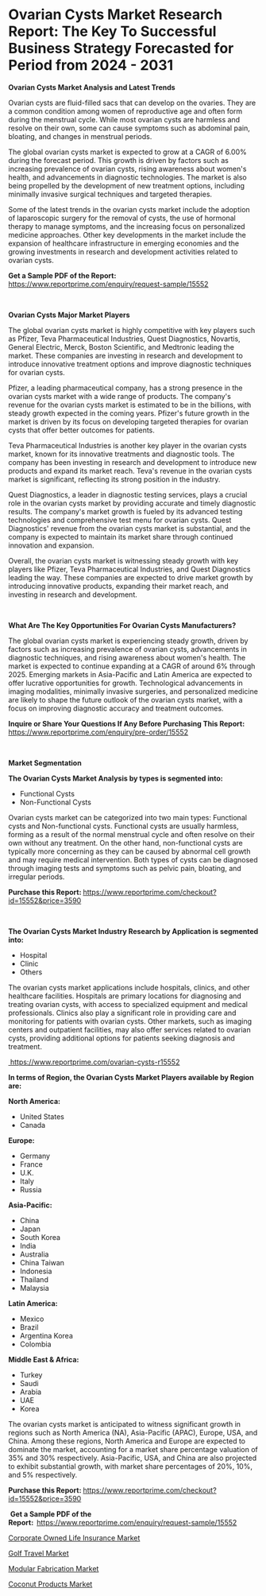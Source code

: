 <p><h1>Ovarian Cysts Market Research Report: The Key To Successful Business Strategy Forecasted for Period from 2024 - 2031</h1></p><p><strong>Ovarian Cysts Market Analysis and Latest Trends</strong></p>
<p><p>Ovarian cysts are fluid-filled sacs that can develop on the ovaries. They are a common condition among women of reproductive age and often form during the menstrual cycle. While most ovarian cysts are harmless and resolve on their own, some can cause symptoms such as abdominal pain, bloating, and changes in menstrual periods.</p><p>The global ovarian cysts market is expected to grow at a CAGR of 6.00% during the forecast period. This growth is driven by factors such as increasing prevalence of ovarian cysts, rising awareness about women's health, and advancements in diagnostic technologies. The market is also being propelled by the development of new treatment options, including minimally invasive surgical techniques and targeted therapies.</p><p>Some of the latest trends in the ovarian cysts market include the adoption of laparoscopic surgery for the removal of cysts, the use of hormonal therapy to manage symptoms, and the increasing focus on personalized medicine approaches. Other key developments in the market include the expansion of healthcare infrastructure in emerging economies and the growing investments in research and development activities related to ovarian cysts.</p></p>
<p><strong>Get a Sample PDF of the Report:&nbsp;</strong> <a href="https://www.reportprime.com/enquiry/request-sample/15552">https://www.reportprime.com/enquiry/request-sample/15552</a></p>
<p>&nbsp;</p>
<p><strong>Ovarian Cysts Major Market Players</strong></p>
<p><p>The global ovarian cysts market is highly competitive with key players such as Pfizer, Teva Pharmaceutical Industries, Quest Diagnostics, Novartis, General Electric, Merck, Boston Scientific, and Medtronic leading the market. These companies are investing in research and development to introduce innovative treatment options and improve diagnostic techniques for ovarian cysts.</p><p>Pfizer, a leading pharmaceutical company, has a strong presence in the ovarian cysts market with a wide range of products. The company's revenue for the ovarian cysts market is estimated to be in the billions, with steady growth expected in the coming years. Pfizer's future growth in the market is driven by its focus on developing targeted therapies for ovarian cysts that offer better outcomes for patients.</p><p>Teva Pharmaceutical Industries is another key player in the ovarian cysts market, known for its innovative treatments and diagnostic tools. The company has been investing in research and development to introduce new products and expand its market reach. Teva's revenue in the ovarian cysts market is significant, reflecting its strong position in the industry.</p><p>Quest Diagnostics, a leader in diagnostic testing services, plays a crucial role in the ovarian cysts market by providing accurate and timely diagnostic results. The company's market growth is fueled by its advanced testing technologies and comprehensive test menu for ovarian cysts. Quest Diagnostics' revenue from the ovarian cysts market is substantial, and the company is expected to maintain its market share through continued innovation and expansion.</p><p>Overall, the ovarian cysts market is witnessing steady growth with key players like Pfizer, Teva Pharmaceutical Industries, and Quest Diagnostics leading the way. These companies are expected to drive market growth by introducing innovative products, expanding their market reach, and investing in research and development.</p></p>
<p>&nbsp;</p>
<p><strong>What Are The Key Opportunities For Ovarian Cysts Manufacturers?</strong></p>
<p><p>The global ovarian cysts market is experiencing steady growth, driven by factors such as increasing prevalence of ovarian cysts, advancements in diagnostic techniques, and rising awareness about women's health. The market is expected to continue expanding at a CAGR of around 6% through 2025. Emerging markets in Asia-Pacific and Latin America are expected to offer lucrative opportunities for growth. Technological advancements in imaging modalities, minimally invasive surgeries, and personalized medicine are likely to shape the future outlook of the ovarian cysts market, with a focus on improving diagnostic accuracy and treatment outcomes.</p></p>
<p><strong>Inquire or Share Your Questions If Any Before Purchasing This Report:</strong> <a href="https://www.reportprime.com/enquiry/pre-order/15552">https://www.reportprime.com/enquiry/pre-order/15552</a></p>
<p>&nbsp;</p>
<p><strong>Market Segmentation</strong></p>
<p><strong>The Ovarian Cysts Market Analysis by types is segmented into:</strong></p>
<p><ul><li>Functional Cysts</li><li>Non-Functional Cysts</li></ul></p>
<p><p>Ovarian cysts market can be categorized into two main types: Functional cysts and Non-functional cysts. Functional cysts are usually harmless, forming as a result of the normal menstrual cycle and often resolve on their own without any treatment. On the other hand, non-functional cysts are typically more concerning as they can be caused by abnormal cell growth and may require medical intervention. Both types of cysts can be diagnosed through imaging tests and symptoms such as pelvic pain, bloating, and irregular periods.</p></p>
<p><strong>Purchase this Report:&nbsp;</strong><a href="https://www.reportprime.com/checkout?id=15552&price=3590">https://www.reportprime.com/checkout?id=15552&price=3590</a></p>
<p>&nbsp;</p>
<p><strong>The Ovarian Cysts Market Industry Research by Application is segmented into:</strong></p>
<p><ul><li>Hospital</li><li>Clinic</li><li>Others</li></ul></p>
<p><p>The ovarian cysts market applications include hospitals, clinics, and other healthcare facilities. Hospitals are primary locations for diagnosing and treating ovarian cysts, with access to specialized equipment and medical professionals. Clinics also play a significant role in providing care and monitoring for patients with ovarian cysts. Other markets, such as imaging centers and outpatient facilities, may also offer services related to ovarian cysts, providing additional options for patients seeking diagnosis and treatment.</p></p>
<p><a href="https://www.reportprime.com/ovarian-cysts-r15552">&nbsp;https://www.reportprime.com/ovarian-cysts-r15552</a></p>
<p><strong>In terms of Region, the Ovarian Cysts Market Players available by Region are:</strong></p>
<p>
    <p> <strong> North America: </strong>
        <ul>
            <li>United States</li>
            <li>Canada</li>
        </ul>
        </p> 
    <p> <strong> Europe: </strong>
        <ul>
            <li>Germany</li>
            <li>France</li>
            <li>U.K.</li>
            <li>Italy</li>
            <li>Russia</li>
        </ul>
        </p> 
    <p> <strong> Asia-Pacific: </strong>
        <ul>
            <li>China</li>
            <li>Japan</li>
            <li>South Korea</li>
            <li>India</li>
            <li>Australia</li>
            <li>China Taiwan</li>
            <li>Indonesia</li>
            <li>Thailand</li>
            <li>Malaysia</li>
        </ul>
        </p> 
    <p> <strong> Latin America: </strong>
        <ul>
            <li>Mexico</li>
            <li>Brazil</li>
            <li>Argentina Korea</li>
            <li>Colombia</li>
        </ul>
        </p> 
    <p> <strong> Middle East & Africa: </strong>
        <ul>
            <li>Turkey</li>
            <li>Saudi</li>
            <li>Arabia</li>
            <li>UAE</li>
            <li>Korea</li>
        </ul>
    </p>
    </p>
<p><p>The ovarian cysts market is anticipated to witness significant growth in regions such as North America (NA), Asia-Pacific (APAC), Europe, USA, and China. Among these regions, North America and Europe are expected to dominate the market, accounting for a market share percentage valuation of 35% and 30% respectively. Asia-Pacific, USA, and China are also projected to exhibit substantial growth, with market share percentages of 20%, 10%, and 5% respectively.</p></p>
<p><strong>Purchase this Report: </strong><a href="https://www.reportprime.com/checkout?id=15552&price=3590">https://www.reportprime.com/checkout?id=15552&price=3590</a></p>
<p>&nbsp;<strong>Get a Sample PDF of the Report:&nbsp;&nbsp;</strong><a href="https://www.reportprime.com/enquiry/request-sample/15552">https://www.reportprime.com/enquiry/request-sample/15552</a></p>
<p><strong></strong></p>
<p><p><a href="https://github.com/julyju69/Market-Research-Report-List-4/blob/main/corporate-owned-life-insurance-market.md">Corporate Owned Life Insurance Market</a></p><p><a href="https://github.com/nathandecarvalho/Market-Research-Report-List-4/blob/main/golf-travel-market.md">Golf Travel Market</a></p><p><a href="https://github.com/jakobeblake56/Market-Research-Report-List-1/blob/main/modular-fabrication-market.md">Modular Fabrication Market</a></p><p><a href="https://github.com/JosephWillisbXXgf/Market-Research-Report-List-1/blob/main/coconut-products-market.md">Coconut Products Market</a></p></p>